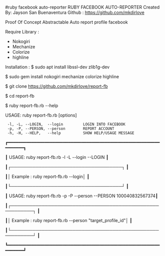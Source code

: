 #ruby facebook auto-reporter
RUBY FACEBOOK AUTO-REPORTER
Created By: Jayson San Buenaventura
Github : https://github.com/mkdirlove

Proof Of Concept Abstractable Auto report profile facebook

Require Library :
- Nokogiri
- Mechanize
- Colorize
- highline

Installation :
 $ sudo apt install libssl-dev zlib1g-dev
 
 $ sudo gem install nokogiri mechanize colorize highline 
 
 $ git clone https://github.com/mkdirlove/report-fb
 
 $ cd report-fb
 
 $ ruby report-fb.rb --help

USAGE: ruby report-fb.rb [options]

     -l, -L, --LOGIN,  --login         LOGIN INTO FACEBOOK
     -p, -P, --PERSON, --person        REPORT ACCOUNT
     -h, -H, --HELP,   --help          SHOW HELP/USAGE MESSAGE

┏━━━━━━━━━━━━━━━━━━━━━━━━━━━━━━━━━━━━━━━━━━━━━━━━━━━━━━━━━━━━━━━━━┓

┃ USAGE: ruby report-fb.rb -l -L --login --LOGIN                  ┃

┃┌────────────────────────────────────┐                           ┃

┃│ Example : ruby report-fb.rb --login│                           ┃

┃└────────────────────────────────────┘                           ┃

┃ USAGE: ruby report-fb.rb -p -P --person --PERSON 100040832567374┃

┃┌─────────────────────────────────────────────────────────┐      ┃

┃│ Example : ruby report-fb.rb --person "target_profile_id"│      ┃

┃└─────────────────────────────────────────────────────────┘      ┃

┗━━━━━━━━━━━━━━━━━━━━━━━━━━━━━━━━━━━━━━━━━━━━━━━━━━━━━━━━━━━━━━━━━┛
